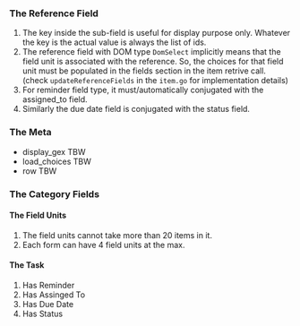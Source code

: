 ### The Reference Field

1. The key inside the sub-field is useful for display purpose only. Whatever the key is the actual value is always the list of ids.  
2. The reference field with DOM type `DomSelect` implicitly means that the field unit is associated with the reference. So, the choices for that field unit must be populated in the fields section in the item retrive call.
(check `updateReferenceFields` in the `item.go` for implementation details)
3. For reminder field type, it must/automatically conjugated with the assigned_to field.
4. Similarly the due date field is conjugated with the status field.

### The Meta

- display_gex
TBW
- load_choices
TBW
- row
TBW
#### 


### The Category Fields

#### The Field Units
1. The field units cannot take more than 20 items in it.
2. Each form can have 4 field units at the max.

#### The Task
1. Has Reminder 
2. Has Assinged To
3. Has Due Date
4. Has Status
